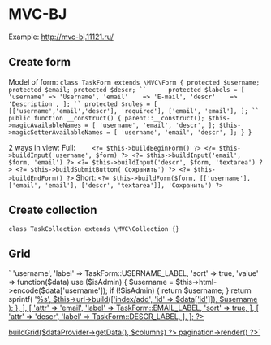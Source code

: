 # MVC-BJ
Example: http://mvc-bj.11121.ru/

## Create form
Model of form:
`class TaskForm extends \MVC\Form
{
    protected $username;
    protected $email;
    protected $descr;
``     
    protected $labels = [
        'username' => 'Username',
        'email'    => 'E-mail',
        'descr'    => 'Description',
    ];
``
    protected $rules = [
        [['username','email','descr'], 'required'],
        ['email', 'email'],
    ];
``
    public function __construct()
    {
        parent::__construct();
        $this->magicAvailableNames = [
            'username',
            'email',
            'descr',
        ];
        $this->magicSetterAvailableNames = [
            'username',
            'email',
            'descr',
        ];
    }
}`

2 ways in view:
Full:
`    <?= $this->buildBeginForm() ?>
        <?= $this->buildInput('username', $form) ?>
        <?= $this->buildInput('email', $form, 'email') ?>
        <?= $this->buildInput('descr', $form, 'textarea') ?>
        <?= $this->buildSubmitButton('Сохранить') ?>
    <?= $this->buildEndForm() ?>`
Short:
`<?= $this->buildForm($form, [['username'], ['email', 'email'], ['descr', 'textarea']], 'Сохранить') ?>`

## Create collection
`class TaskCollection extends \MVC\Collection {}`

## Grid
`<?
$dataProvider = new DataProvider(new TaskCollection);
$columns = [
    [
        'attr'  => 'username',
        'label' => TaskForm::USERNAME_LABEL,
        'sort'  => true,
        'value' => function($data) use ($isAdmin) {
            $username = $this->html->encode($data['username']);
            if (!$isAdmin) {
                return $username;
            }
            return sprintf(
                '<a href="%s">%s</span>',
                $this->url->build(['index/add', 'id' => $data['id']]),
                $username
            );
        },
    ],
    [
        'attr'  => 'email',
        'label' => TaskForm::EMAIL_LABEL,
        'sort'  => true,
    ],
    [
        'attr'  => 'descr',
        'label' => TaskForm::DESCR_LABEL,
    ],
];
?>
<?= $this->buildGrid($dataProvider->getData(), $columns) ?>
<?= $dataProvider->pagination->render() ?>`
